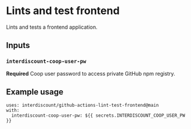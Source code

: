 # Lints and test frontend
Lints and tests a frontend application.

## Inputs

### `interdiscount-coop-user-pw`

**Required** Coop user password to access private GitHub npm registry.

## Example usage

```
uses: interdiscount/github-actions-lint-test-frontend@main
with:
  interdiscount-coop-user-pw: ${{ secrets.INTERDISCOUNT_COOP_USER_PW }}
```
